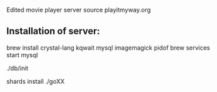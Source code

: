 Edited movie player server source playitmyway.org 

## Installation of server:

brew install crystal-lang kqwait mysql imagemagick pidof
  brew services start mysql

./db/init

shards install
./goXX
